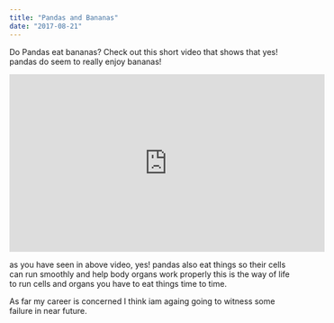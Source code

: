```yaml
---
title: "Pandas and Bananas"
date: "2017-08-21"
---
```


Do Pandas eat bananas? Check out this short video that shows that yes! pandas do seem to really enjoy bananas!

<iframe width="560" height="315" src="https://www.youtube.com/embed/4SZl1r2O_bY" frameborder="0" allowfullscreen></iframe>

as you have seen in above video, yes! pandas also eat things so their cells can run smoothly
and help body organs work properly this is the way of life to run cells and organs you have to eat
things time to time.

As far my career is concerned I think iam againg going to witness some failure in near future.